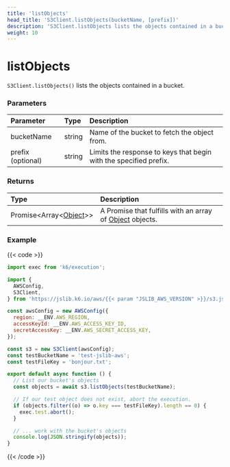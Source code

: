 ```yaml
---
title: 'listObjects'
head_title: 'S3Client.listObjects(bucketName, [prefix])'
description: 'S3Client.listObjects lists the objects contained in a bucket'
weight: 10
---
```


# listObjects

`S3Client.listObjects()` lists the objects contained in a bucket.

### Parameters

| Parameter         | Type   | Description                                                       |
| :---------------- | :----- | :---------------------------------------------------------------- |
| bucketName        | string | Name of the bucket to fetch the object from.                      |
| prefix (optional) | string | Limits the response to keys that begin with the specified prefix. |

### Returns

| Type                                                                                                        | Description                                                                                                                                   |
| :---------------------------------------------------------------------------------------------------------- | :-------------------------------------------------------------------------------------------------------------------------------------------- |
| Promise<Array<[Object](https://grafana.com/docs/k6/<K6_VERSION>/javascript-api/jslib/aws/s3client/object)>> | A Promise that fulfills with an array of [Object](https://grafana.com/docs/k6/<K6_VERSION>/javascript-api/jslib/aws/s3client/object) objects. |

### Example

{{< code >}}

```javascript
import exec from 'k6/execution';

import {
  AWSConfig,
  S3Client,
} from 'https://jslib.k6.io/aws/{{< param "JSLIB_AWS_VERSION" >}}/s3.js';

const awsConfig = new AWSConfig({
  region: __ENV.AWS_REGION,
  accessKeyId: __ENV.AWS_ACCESS_KEY_ID,
  secretAccessKey: __ENV.AWS_SECRET_ACCESS_KEY,
});

const s3 = new S3Client(awsConfig);
const testBucketName = 'test-jslib-aws';
const testFileKey = 'bonjour.txt';

export default async function () {
  // List our bucket's objects
  const objects = await s3.listObjects(testBucketName);

  // If our test object does not exist, abort the execution.
  if (objects.filter((o) => o.key === testFileKey).length == 0) {
    exec.test.abort();
  }

  // ... work with the bucket's objects
  console.log(JSON.stringify(objects));
}
```

{{< /code >}}
